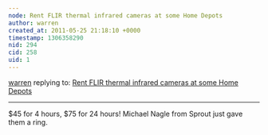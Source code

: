 ```yaml
---
node: Rent FLIR thermal infrared cameras at some Home Depots
author: warren
created_at: 2011-05-25 21:18:10 +0000
timestamp: 1306358290
nid: 294
cid: 258
uid: 1
---
```




[warren](../profile/warren) replying to: [Rent FLIR thermal infrared cameras at some Home Depots](../notes/warren/5-24-2011/rent-flir-thermal-infrared-cameras-some-home-depots)

----
$45 for 4 hours, $75 for 24 hours! Michael Nagle from Sprout just gave them a ring. 